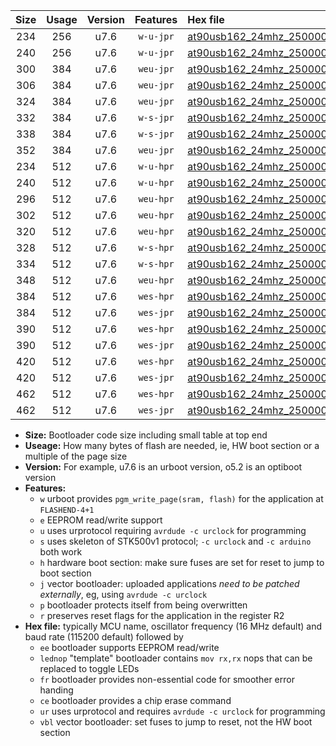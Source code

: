 |Size|Usage|Version|Features|Hex file|
|:-:|:-:|:-:|:-:|:--|
|234|256|u7.6|`w-u-jpr`|[at90usb162_24mhz_250000bps_ur_vbl.hex](https://raw.githubusercontent.com/stefanrueger/urboot/main/at90usb162_24mhz_250000bps_ur_vbl.hex)|
|240|256|u7.6|`w-u-jpr`|[at90usb162_24mhz_250000bps_lednop_ur_vbl.hex](https://raw.githubusercontent.com/stefanrueger/urboot/main/at90usb162_24mhz_250000bps_lednop_ur_vbl.hex)|
|300|384|u7.6|`weu-jpr`|[at90usb162_24mhz_250000bps_ee_ur_vbl.hex](https://raw.githubusercontent.com/stefanrueger/urboot/main/at90usb162_24mhz_250000bps_ee_ur_vbl.hex)|
|306|384|u7.6|`weu-jpr`|[at90usb162_24mhz_250000bps_ee_lednop_ur_vbl.hex](https://raw.githubusercontent.com/stefanrueger/urboot/main/at90usb162_24mhz_250000bps_ee_lednop_ur_vbl.hex)|
|324|384|u7.6|`weu-jpr`|[at90usb162_24mhz_250000bps_ee_lednop_fr_ur_vbl.hex](https://raw.githubusercontent.com/stefanrueger/urboot/main/at90usb162_24mhz_250000bps_ee_lednop_fr_ur_vbl.hex)|
|332|384|u7.6|`w-s-jpr`|[at90usb162_24mhz_250000bps_vbl.hex](https://raw.githubusercontent.com/stefanrueger/urboot/main/at90usb162_24mhz_250000bps_vbl.hex)|
|338|384|u7.6|`w-s-jpr`|[at90usb162_24mhz_250000bps_lednop_vbl.hex](https://raw.githubusercontent.com/stefanrueger/urboot/main/at90usb162_24mhz_250000bps_lednop_vbl.hex)|
|352|384|u7.6|`weu-jpr`|[at90usb162_24mhz_250000bps_ee_lednop_fr_ce_ur_vbl.hex](https://raw.githubusercontent.com/stefanrueger/urboot/main/at90usb162_24mhz_250000bps_ee_lednop_fr_ce_ur_vbl.hex)|
|234|512|u7.6|`w-u-hpr`|[at90usb162_24mhz_250000bps_ur.hex](https://raw.githubusercontent.com/stefanrueger/urboot/main/at90usb162_24mhz_250000bps_ur.hex)|
|240|512|u7.6|`w-u-hpr`|[at90usb162_24mhz_250000bps_lednop_ur.hex](https://raw.githubusercontent.com/stefanrueger/urboot/main/at90usb162_24mhz_250000bps_lednop_ur.hex)|
|296|512|u7.6|`weu-hpr`|[at90usb162_24mhz_250000bps_ee_ur.hex](https://raw.githubusercontent.com/stefanrueger/urboot/main/at90usb162_24mhz_250000bps_ee_ur.hex)|
|302|512|u7.6|`weu-hpr`|[at90usb162_24mhz_250000bps_ee_lednop_ur.hex](https://raw.githubusercontent.com/stefanrueger/urboot/main/at90usb162_24mhz_250000bps_ee_lednop_ur.hex)|
|320|512|u7.6|`weu-hpr`|[at90usb162_24mhz_250000bps_ee_lednop_fr_ur.hex](https://raw.githubusercontent.com/stefanrueger/urboot/main/at90usb162_24mhz_250000bps_ee_lednop_fr_ur.hex)|
|328|512|u7.6|`w-s-hpr`|[at90usb162_24mhz_250000bps.hex](https://raw.githubusercontent.com/stefanrueger/urboot/main/at90usb162_24mhz_250000bps.hex)|
|334|512|u7.6|`w-s-hpr`|[at90usb162_24mhz_250000bps_lednop.hex](https://raw.githubusercontent.com/stefanrueger/urboot/main/at90usb162_24mhz_250000bps_lednop.hex)|
|348|512|u7.6|`weu-hpr`|[at90usb162_24mhz_250000bps_ee_lednop_fr_ce_ur.hex](https://raw.githubusercontent.com/stefanrueger/urboot/main/at90usb162_24mhz_250000bps_ee_lednop_fr_ce_ur.hex)|
|384|512|u7.6|`wes-hpr`|[at90usb162_24mhz_250000bps_ee.hex](https://raw.githubusercontent.com/stefanrueger/urboot/main/at90usb162_24mhz_250000bps_ee.hex)|
|384|512|u7.6|`wes-jpr`|[at90usb162_24mhz_250000bps_ee_vbl.hex](https://raw.githubusercontent.com/stefanrueger/urboot/main/at90usb162_24mhz_250000bps_ee_vbl.hex)|
|390|512|u7.6|`wes-hpr`|[at90usb162_24mhz_250000bps_ee_lednop.hex](https://raw.githubusercontent.com/stefanrueger/urboot/main/at90usb162_24mhz_250000bps_ee_lednop.hex)|
|390|512|u7.6|`wes-jpr`|[at90usb162_24mhz_250000bps_ee_lednop_vbl.hex](https://raw.githubusercontent.com/stefanrueger/urboot/main/at90usb162_24mhz_250000bps_ee_lednop_vbl.hex)|
|420|512|u7.6|`wes-hpr`|[at90usb162_24mhz_250000bps_ee_lednop_fr.hex](https://raw.githubusercontent.com/stefanrueger/urboot/main/at90usb162_24mhz_250000bps_ee_lednop_fr.hex)|
|420|512|u7.6|`wes-jpr`|[at90usb162_24mhz_250000bps_ee_lednop_fr_vbl.hex](https://raw.githubusercontent.com/stefanrueger/urboot/main/at90usb162_24mhz_250000bps_ee_lednop_fr_vbl.hex)|
|462|512|u7.6|`wes-hpr`|[at90usb162_24mhz_250000bps_ee_lednop_fr_ce.hex](https://raw.githubusercontent.com/stefanrueger/urboot/main/at90usb162_24mhz_250000bps_ee_lednop_fr_ce.hex)|
|462|512|u7.6|`wes-jpr`|[at90usb162_24mhz_250000bps_ee_lednop_fr_ce_vbl.hex](https://raw.githubusercontent.com/stefanrueger/urboot/main/at90usb162_24mhz_250000bps_ee_lednop_fr_ce_vbl.hex)|

- **Size:** Bootloader code size including small table at top end
- **Useage:** How many bytes of flash are needed, ie, HW boot section or a multiple of the page size
- **Version:** For example, u7.6 is an urboot version, o5.2 is an optiboot version
- **Features:**
  + `w` urboot provides `pgm_write_page(sram, flash)` for the application at `FLASHEND-4+1`
  + `e` EEPROM read/write support
  + `u` uses urprotocol requiring `avrdude -c urclock` for programming
  + `s` uses skeleton of STK500v1 protocol; `-c urclock` and `-c arduino` both work
  + `h` hardware boot section: make sure fuses are set for reset to jump to boot section
  + `j` vector bootloader: uploaded applications *need to be patched externally*, eg, using `avrdude -c urclock`
  + `p` bootloader protects itself from being overwritten
  + `r` preserves reset flags for the application in the register R2
- **Hex file:** typically MCU name, oscillator frequency (16 MHz default) and baud rate (115200 default) followed by
  + `ee` bootloader supports EEPROM read/write
  + `lednop` "template" bootloader contains `mov rx,rx` nops that can be replaced to toggle LEDs
  + `fr` bootloader provides non-essential code for smoother error handing
  + `ce` bootloader provides a chip erase command
  + `ur` uses urprotocol and requires `avrdude -c urclock` for programming
  + `vbl` vector bootloader: set fuses to jump to reset, not the HW boot section
